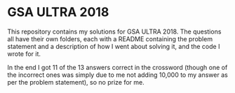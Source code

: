 # GSA ULTRA 2018
This repository contains my solutions for GSA ULTRA 2018. The questions all have their own folders, each with a README containing the problem statement and a description of how I went about solving it, and the code I wrote for it.

In the end I got 11 of the 13 answers correct in the crossword (though one of the incorrect ones was simply due to me not adding 10,000 to my answer as per the problem statement), so no prize for me.

